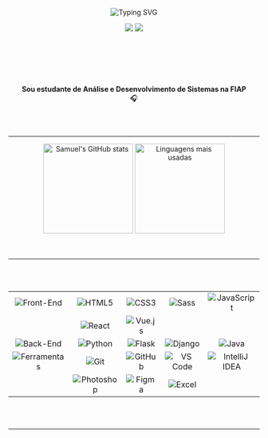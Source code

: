 <p align="center">
  <img align="center" src="https://readme-typing-svg.demolab.com?font=Open+Sans&weight=500&size=50&duration=4000&pause=300&color=f1ae2b&center=true&vCenter=true&repeat=false&random=false&width=1200&height=200&lines=Olá!+Eu+sou+o+Samuel!&background=010d23" alt="Typing SVG" />
</p>

<div align="center">
  <a href="mailto:samueldamasceno.vip@gmail.com"><img src="https://img.shields.io/badge/Email-D14836?style=for-the-badge&logo=gmail&logoColor=white&color=bc0b27"/></a>
  <a href="https://www.linkedin.com/in/samuel-damasceno-174a32312/" target="_blank"><img src="https://img.shields.io/badge/LinkedIn-0A66C2?style=for-the-badge&logo=linkedin&logoColor=white&color=bc0b27"/></a>
  <!-- <a href="#" target="_blank"><img src="https://img.shields.io/badge/Instagram-E4405F?style=for-the-badge&logo=instagram&logoColor=white&color=38b000"/></a> -->
</div>
<br>

#

<br>
<br>
<p align="center">
    <strong>Sou estudante de Análise e Desenvolvimento de Sistemas na FIAP</strong>
    <br>
    🎧
    <br>
</p>
<br>
<br>

---

<div align="center">
  <img src="https://github-readme-stats.vercel.app/api?username=samueldamasceno&show_icons=true&theme=radical&title_color=72bca5&text_color=f4ddb4&icon_color=72bca5&bg_color=010d23&hide_border=true" alt="Samuel's GitHub stats" height="180"/>
  <img src="https://github-readme-stats.vercel.app/api/top-langs/?username=samueldamasceno&layout=compact&theme=radical&title_color=72bca5&text_color=f4ddb4&bg_color=010d23&hide_border=true" alt="Linguagens mais usadas" height="180"/>
</div>

<br>
<br>

---

<br>
<br>

<div align="center">
    <table>
        <tbody align='center'>
            <tr>
                <td><img src="https://img.shields.io/badge/Front_End-f4ddb4?style=for-the-badge&logo=none&logoColor=white&color=72bca5" alt="Front-End" /></td>
                <td><img src="https://img.shields.io/badge/HTML5-010d23?style=for-the-badge&logo=html5&logoColor=010d23&color=f1ae2b" alt="HTML5" /></td>
                <td><img src="https://img.shields.io/badge/CSS3-010d23?style=for-the-badge&logo=css3&logoColor=010d23&color=f1ae2b" alt="CSS3" /></td>
                <td><img src="https://img.shields.io/badge/Sass-010d23?style=for-the-badge&logo=sass&logoColor=010d23&color=f1ae2b" alt="Sass" /></td>
                <td><img src="https://img.shields.io/badge/JavaScript-010d23?style=for-the-badge&logo=javascript&logoColor=010d23&color=f1ae2b" alt="JavaScript" /></td>
            </tr>
            <tr>
                <td></td>
                <td><img src="https://img.shields.io/badge/React-010d23?style=for-the-badge&logo=react&logoColor=010d23&color=f1ae2b" alt="React" /></td>
                <td><img src="https://img.shields.io/badge/Vue.js-010d23?style=for-the-badge&logo=vue.js&logoColor=010d23&color=f1ae2b" alt="Vue.js" /></td>
                <td></td>
                <td></td>
            </tr>
            <tr>
                <td><img src="https://img.shields.io/badge/Back_End-f4ddb4?style=for-the-badge&logo=none&logoColor=white&color=72bca5" alt="Back-End" /></td>
                <td><img src="https://img.shields.io/badge/Python-ffffff?style=for-the-badge&logo=python&logoColor=ffffff&color=bc0b27" alt="Python" /></td>
                <td><img src="https://img.shields.io/badge/Flask-ffffff?style=for-the-badge&logo=flask&logoColor=ffffff&color=bc0b27" alt="Flask" /></td>
                <td><img src="https://img.shields.io/badge/Django-ffffff?style=for-the-badge&logo=django&logoColor=ffffff&color=bc0b27" alt="Django" /></td>
                <td><img src="https://img.shields.io/badge/Java-ffffff?style=for-the-badge&logo=java&logoColor=ffffff&color=bc0b27" alt="Java" /></td>
            </tr>
            <tr>
                <td><img src="https://img.shields.io/badge/Ferramentas-f4ddb4?style=for-the-badge&logo=none&logoColor=white&color=72bca5" alt="Ferramentas" /></td>
                <td><img src="https://img.shields.io/badge/Git-f4ddb4?style=for-the-badge&logo=git&logoColor=f4ddb4&color=010d23" alt="Git" /></td>
                <td><img src="https://img.shields.io/badge/GitHub-f4ddb4?style=for-the-badge&logo=github&logoColor=f4ddb4&color=010d23" alt="GitHub" /></td>
                <td><img src="https://img.shields.io/badge/VS_Code-f4ddb4?style=for-the-badge&logo=visual-studio-code&logoColor=f4ddb4&color=010d23" alt="VS Code" /></td>
                <td><img src="https://img.shields.io/badge/IntelliJ-f4ddb4?style=for-the-badge&logo=intellij-idea&logoColor=f4ddb4&color=010d23" alt="IntelliJ IDEA" /></td>
            </tr>
            <tr>
                <td></td>
                <td><img src="https://img.shields.io/badge/Photoshop-f4ddb4?style=for-the-badge&logo=adobe-photoshop&logoColor=f4ddb4&color=010d23" alt="Photoshop" /></td>
                <td><img src="https://img.shields.io/badge/Figma-f4ddb4?style=for-the-badge&logo=figma&logoColor=f4ddb4&color=010d23" alt="Figma" /></td>
                <td><img src="https://img.shields.io/badge/Excel-f4ddb4?style=for-the-badge&logo=microsoft-excel&logoColor=f4ddb4&color=010d23" alt="Excel" /></td>
                <td></td>
            </tr>
        </tbody>
        <tfoot></tfoot>
    </table>
</div>

<br>
<br>

---

<br>
<br>

